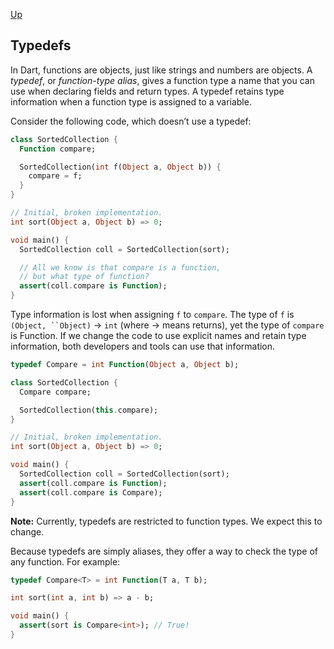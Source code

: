 [Up](./index.md)

##  Typedefs

In Dart, functions are objects, just like strings and numbers are objects. A *typedef*, or *function-type alias*, gives a function type a name that you can use when declaring fields and return types. A typedef retains type information when a function type is assigned to a variable.

Consider the following code, which doesn’t use a typedef:

```dart
class SortedCollection {
  Function compare;

  SortedCollection(int f(Object a, Object b)) {
    compare = f;
  }
}

// Initial, broken implementation.
int sort(Object a, Object b) => 0;

void main() {
  SortedCollection coll = SortedCollection(sort);

  // All we know is that compare is a function,
  // but what type of function?
  assert(coll.compare is Function);
}
```

Type information is lost when assigning `f` to `compare`. The type of `f` is `(Object, ``Object)` → `int` (where → means returns), yet the type of `compare` is Function. If we change the code to use explicit names and retain type information, both developers and tools can use that information.

```dart
typedef Compare = int Function(Object a, Object b);

class SortedCollection {
  Compare compare;

  SortedCollection(this.compare);
}

// Initial, broken implementation.
int sort(Object a, Object b) => 0;

void main() {
  SortedCollection coll = SortedCollection(sort);
  assert(coll.compare is Function);
  assert(coll.compare is Compare);
}
```

**Note:** Currently, typedefs are restricted to function types. We expect this to change.

Because typedefs are simply aliases, they offer a way to check the type of any function. For example:

```dart
typedef Compare<T> = int Function(T a, T b);

int sort(int a, int b) => a - b;

void main() {
  assert(sort is Compare<int>); // True!
}
```

